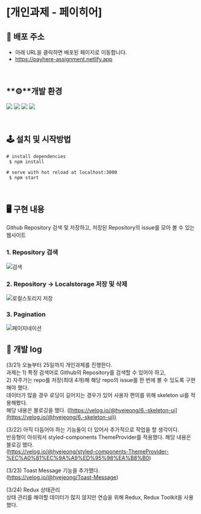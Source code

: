 # [**개인과제 - 페이히어**]

## 🔗 배포 주소

- 아래 URL을 클릭하면 배포된 페이지로 이동합니다.
- https://payhere-assignment.netlify.app

<br>

## **⚙**개발 환경

<a><img src="https://img.shields.io/badge/React-61DAFB.svg?&style=for-the-badge&logo=React&logoColor=white"> <img src="https://img.shields.io/badge/javascript-F7DF1E.svg?&style=for-the-badge&logo=javascript&logoColor=black"> <img src="https://img.shields.io/badge/styledcomponents-DB7093.svg?&style=for-the-badge&logo=styledcomponents&logoColor=white"> <img src="https://img.shields.io/badge/Redux-764ABC.svg?&style=for-the-badge&logo=Redux&logoColor=white"></a>

<br>

## 🕹 설치 및 시작방법

```
# install dependencies
 $ npm install

# serve with hot reload at localhost:3000
 $ npm start
```

<br>

## 🖥️ 구현 내용

Github Repository 검색 및 저장하고, 저장된 Repository의 issue를 모아 볼 수 있는 웹사이트

### 1. Repository 검색

![검색](https://user-images.githubusercontent.com/90097736/158009091-376ed54c-8279-4d3c-9b8a-8bdd52127482.gif)

### 2. Repository -> Localstorage 저장 및 삭제

![로컬스토리지 저장](https://user-images.githubusercontent.com/90097736/158009113-c60c1c8b-4912-4446-a872-bb321c7706cf.gif)

### 3. Pagination

![페이지네이션](https://user-images.githubusercontent.com/90097736/158009123-5022c1c8-d782-4ba0-a2e3-d0060ef42016.gif)

## :memo: 개발 log

(3/21) 오늘부터 25일까지 개인과제를 진행한다.
<br/>과제는 1) 특정 검색어로 Github의 Repository를 검색할 수 있어야 하고, 
<br/>2) 자주가는 repo를 저장(최대 4개)해 해당 repo의 issue를 한 번에 볼 수 있도록 구현해야 했다.
<br/>
데이터가 많을 경우 로딩이 길어지는 경우가 있어 사용자 편의를 위해 skeleton ui를 적용해봤다.<br/>
해당 내용은 블로깅을 했다. ([https://velog.io/@hyejeong/6.-skeleton-ui](https://velog.io/@hyejeong/6.-skeleton-ui))<br/>

(3/22) 아직 다듬어야 하는 기능들이 더 있어서 추가적으로 작업을 할 생각이다.<br/>
반응형이 아쉬워서 styled-components ThemeProvider를 적용했다. 해당 내용은 블로깅 했다.<br/>
(https://velog.io/@hyejeong/styled-components-ThemeProvider-%EC%A0%81%EC%9A%A9%ED%95%98%EA%B8%B0)<br/>

(3/23) Toast Message 기능을 추가했다.<br/>
(https://velog.io/@hyejeong/Toast-Message)<br/>

(3/24) Redux 상태관리<br/>
상태 관리를 해야할 데이터가 많지 않지만 연습을 위해 Redux, Redux Toolkit을 사용했다.
